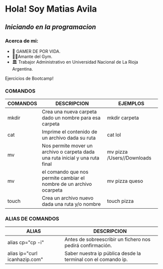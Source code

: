 # Hola! Soy Matias Avila
## _Iniciando en la  programacion_

### Acerca de mi:
* 👾 GAMER DE POR VIDA.
* 🏋️‍♂️Amante del Gym.
* 🏛 Trabajor Administrativo en Universidad Nacional de La Rioja Argentina.



Ejercicios de Bootcamp!


### COMANDOS
| COMANDOS | DESCRIPCION | EJEMPLOS |
| ------ | ---------| ----- |
| mkdir | Crea una nueva carpeta dado un nombre para esa carpeta | mkdir carpeta |
| cat | Imprime el contenido de un archivo dada su ruta | cat lol |
| mv | Nos permite mover un archivo o carpeta dada una ruta inicial y una ruta final | mv pizza /Users/<usuario>/Downloads |
| mv |  el comando que nos permite cambiar el nombre de un archivo ocarpeta | mv pizza queso |
| touch | Crea un archivo nuevo dada una ruta y/o nombre | touch pizza | 


### ALIAS DE COMANDOS

| ALIAS | DESCRIPCION |
| ------ | ---------|
| alias cp="cp -i" | Antes de sobreescribir un fichero nos pedirá confirmación. |
| alias ip="curl icanhazip.com" | Saber nuestra ip pública desde la terminal con el comando ip.|